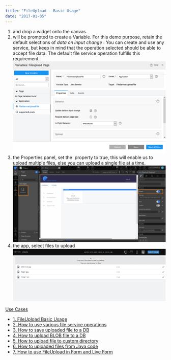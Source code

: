 ```yaml
---
title: "FileUpload - Basic Usage"
date: "2017-01-05"
---
```


1. and drop a widget onto the canvas.
2. will be prompted to create a Variable. For this demo purpose, retain the default selections of _data on input change_ : You can create and use any service, but keep in mind that the operation selected should be able to accept file data. The default file service operation fulfills this requirement. [![](../assets/fu_servicevar.png)](../assets/fu_servicevar.png)
3. the Properties panel, set the  property to true, this will enable us to upload multiple files, else you can upload a single file at a time. [![fu_props](../assets/fu_props.png)](../assets/fu_props.png)
4. the app, select files to upload [![fu_run](../assets/fu_run.png)](../assets/fu_run.png)

[Use Cases](/learn/app-development/widgets/basic/fileupload-use-cases/)

- [1\. FileUpload Basic Usage](/learn/app-development/widgets/form-widgets/file-upload-basic-usage/)
- [2\. How to use various file service operations](/learn/how-tos/file-upload-widget-operations/)
- [3\. How to save uploaded file to a DB](/learn/how-tos/upload-file-save-database/)
- [4\. How to upload BLOB file to a DB](/learn/how-tos/file-upload-blob-data/)
- [5\. How to upload file to custom directory](/learn/how-tos/file-upload-custom-directory/)
- [6\. How to uploaded files from Java code](/learn/how-tos/accessing-file-upload-java-code/)
- [7\. How to use FileUpload in Form and Live Form](/learn/how-tos/upload-files-from-live-form-form/)
